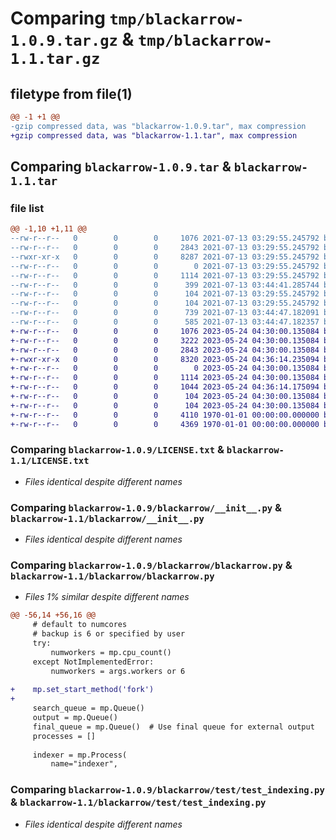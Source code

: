 # Comparing `tmp/blackarrow-1.0.9.tar.gz` & `tmp/blackarrow-1.1.tar.gz`

## filetype from file(1)

```diff
@@ -1 +1 @@
-gzip compressed data, was "blackarrow-1.0.9.tar", max compression
+gzip compressed data, was "blackarrow-1.1.tar", max compression
```

## Comparing `blackarrow-1.0.9.tar` & `blackarrow-1.1.tar`

### file list

```diff
@@ -1,10 +1,11 @@
--rw-r--r--   0        0        0     1076 2021-07-13 03:29:55.245792 blackarrow-1.0.9/LICENSE.txt
--rw-r--r--   0        0        0     2843 2021-07-13 03:29:55.245792 blackarrow-1.0.9/blackarrow/__init__.py
--rwxr-xr-x   0        0        0     8287 2021-07-13 03:29:55.245792 blackarrow-1.0.9/blackarrow/blackarrow.py
--rw-r--r--   0        0        0        0 2021-07-13 03:29:55.245792 blackarrow-1.0.9/blackarrow/test/__init__.py
--rw-r--r--   0        0        0     1114 2021-07-13 03:29:55.245792 blackarrow-1.0.9/blackarrow/test/test_indexing.py
--rw-r--r--   0        0        0      399 2021-07-13 03:44:41.285744 blackarrow-1.0.9/pyproject.toml
--rw-r--r--   0        0        0      104 2021-07-13 03:29:55.245792 blackarrow-1.0.9/sample/tester.txt
--rw-r--r--   0        0        0      104 2021-07-13 03:29:55.245792 blackarrow-1.0.9/sample/tester2.txt
--rw-r--r--   0        0        0      739 2021-07-13 03:44:47.182091 blackarrow-1.0.9/setup.py
--rw-r--r--   0        0        0      585 2021-07-13 03:44:47.182357 blackarrow-1.0.9/PKG-INFO
+-rw-r--r--   0        0        0     1076 2023-05-24 04:30:00.135084 blackarrow-1.1/LICENSE.txt
+-rw-r--r--   0        0        0     3222 2023-05-24 04:30:00.135084 blackarrow-1.1/README.md
+-rw-r--r--   0        0        0     2843 2023-05-24 04:30:00.135084 blackarrow-1.1/blackarrow/__init__.py
+-rwxr-xr-x   0        0        0     8320 2023-05-24 04:36:14.235094 blackarrow-1.1/blackarrow/blackarrow.py
+-rw-r--r--   0        0        0        0 2023-05-24 04:30:00.135084 blackarrow-1.1/blackarrow/test/__init__.py
+-rw-r--r--   0        0        0     1114 2023-05-24 04:30:00.135084 blackarrow-1.1/blackarrow/test/test_indexing.py
+-rw-r--r--   0        0        0     1044 2023-05-24 04:36:14.175094 blackarrow-1.1/pyproject.toml
+-rw-r--r--   0        0        0      104 2023-05-24 04:30:00.135084 blackarrow-1.1/sample/tester.txt
+-rw-r--r--   0        0        0      104 2023-05-24 04:30:00.135084 blackarrow-1.1/sample/tester2.txt
+-rw-r--r--   0        0        0     4110 1970-01-01 00:00:00.000000 blackarrow-1.1/setup.py
+-rw-r--r--   0        0        0     4369 1970-01-01 00:00:00.000000 blackarrow-1.1/PKG-INFO
```

### Comparing `blackarrow-1.0.9/LICENSE.txt` & `blackarrow-1.1/LICENSE.txt`

 * *Files identical despite different names*

### Comparing `blackarrow-1.0.9/blackarrow/__init__.py` & `blackarrow-1.1/blackarrow/__init__.py`

 * *Files identical despite different names*

### Comparing `blackarrow-1.0.9/blackarrow/blackarrow.py` & `blackarrow-1.1/blackarrow/blackarrow.py`

 * *Files 1% similar despite different names*

```diff
@@ -56,14 +56,16 @@
     # default to numcores
     # backup is 6 or specified by user
     try:
         numworkers = mp.cpu_count()
     except NotImplementedError:
         numworkers = args.workers or 6
 
+    mp.set_start_method('fork')
+
     search_queue = mp.Queue()
     output = mp.Queue()
     final_queue = mp.Queue()  # Use final queue for external output
     processes = []
 
     indexer = mp.Process(
         name="indexer",
```

### Comparing `blackarrow-1.0.9/blackarrow/test/test_indexing.py` & `blackarrow-1.1/blackarrow/test/test_indexing.py`

 * *Files identical despite different names*

